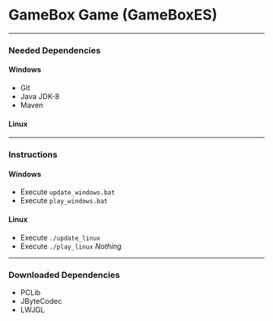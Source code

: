# GameBox Game (GameBoxES)
- - -
### Needed Dependencies
#### Windows
* Git
* Java JDK-8
* Maven
#### Linux
- - -
### Instructions
#### Windows
* Execute `update_windows.bat`
* Execute `play_windows.bat`
#### Linux
* Execute `./update_linux`
* Execute `./play_linux`
*Nothing*
- - -
### Downloaded Dependencies
* PCLib
* JByteCodec
* LWJGL

